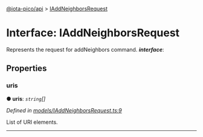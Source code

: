 [@iota-pico/api](../README.md) > [IAddNeighborsRequest](../interfaces/iaddneighborsrequest.md)



# Interface: IAddNeighborsRequest


Represents the request for addNeighbors command.
*__interface__*: 



## Properties
<a id="uris"></a>

###  uris

**●  uris**:  *`string`[]* 

*Defined in [models/IAddNeighborsRequest.ts:9](https://github.com/iotaeco/iota-pico-api/blob/a82374b/src/models/IAddNeighborsRequest.ts#L9)*



List of URI elements.




___


